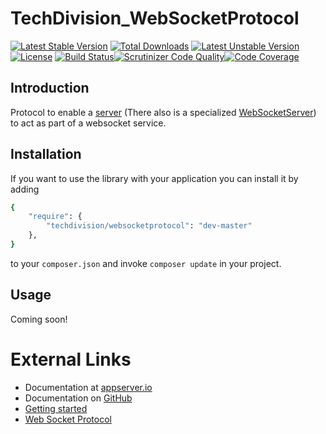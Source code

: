 # TechDivision_WebSocketProtocol

[![Latest Stable Version](https://poser.pugx.org/techdivision/websocketprotocol/v/stable.png)](https://packagist.org/packages/techdivision/websocketprotocol) [![Total Downloads](https://poser.pugx.org/techdivision/websocketprotocol/downloads.png)](https://packagist.org/packages/techdivision/websocketprotocol) [![Latest Unstable Version](https://poser.pugx.org/techdivision/websocketprotocol/v/unstable.png)](https://packagist.org/packages/techdivision/websocketprotocol) [![License](https://poser.pugx.org/techdivision/websocketprotocol/license.png)](https://packagist.org/packages/techdivision/websocketprotocol) [![Build Status](https://travis-ci.org/techdivision/TechDivision_WebSocketProtocol.png)](https://travis-ci.org/techdivision/TechDivision_WebSocketProtocol)[![Scrutinizer Code Quality](https://scrutinizer-ci.com/g/techdivision/TechDivision_WebSocketProtocol/badges/quality-score.png?b=master)](https://scrutinizer-ci.com/g/techdivision/TechDivision_WebSocketProtocol/?branch=master)[![Code Coverage](https://scrutinizer-ci.com/g/techdivision/TechDivision_WebSocketProtocol/badges/coverage.png?b=master)](https://scrutinizer-ci.com/g/techdivision/TechDivision_WebSocketProtocol/?branch=master)

## Introduction

Protocol to enable a [server](https://github.com/techdivision/TechDivision_Server) (There also is a specialized [WebSocketServer](https://github.com/techdivision/TechDivision_WebSocketServer)) to act as part of a websocket service.

## Installation

If you want to use the library with your application you can install it by adding

```sh
{
    "require": {
        "techdivision/websocketprotocol": "dev-master"
    },
}
```

to your ```composer.json``` and invoke ```composer update``` in your project.

## Usage

Coming soon!

# External Links

* Documentation at [appserver.io](http://docs.appserver.io)
* Documentation on [GitHub](https://github.com/techdivision/TechDivision_AppserverDocumentation)
* [Getting started](https://github.com/techdivision/TechDivision_AppserverDocumentation/tree/master/docs/getting-started)
* [Web Socket Protocol](https://github.com/techdivision/TechDivision_AppserverDocumentation/blob/master/docs/components/protocols/websocketprotocol.md)
